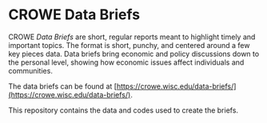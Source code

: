 # CROWE Data Briefs

CROWE *Data Briefs* are short, regular reports meant to highlight timely and important topics. The format is short, punchy, and centered around a few key pieces data. Data briefs bring economic and policy discussions down to the personal level, showing how economic issues affect individuals and communities.

The data briefs can be found at [https://crowe.wisc.edu/data-briefs/](https://crowe.wisc.edu/data-briefs/).

This repository contains the data and codes used to create the briefs.  
